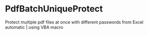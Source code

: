 # PdfBatchUniqueProtect
Protect multiple pdf files at once with different passwords from Excel automatic | using VBA macro
